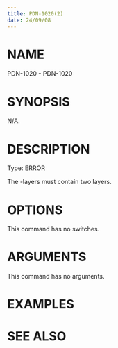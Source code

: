 ```yaml
---
title: PDN-1020(2)
date: 24/09/08
---
```


# NAME

PDN-1020 - PDN-1020

# SYNOPSIS

N/A.

# DESCRIPTION

Type: ERROR

The -layers must contain two layers.

# OPTIONS

This command has no switches.

# ARGUMENTS

This command has no arguments.

# EXAMPLES

# SEE ALSO

